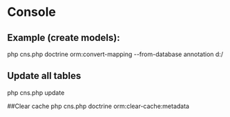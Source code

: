 # Console
## Example (create models):
php cns.php doctrine orm:convert-mapping --from-database annotation d:/

## Update all tables
php cns.php update

##Clear cache
php cns.php doctrine orm:clear-cache:metadata
